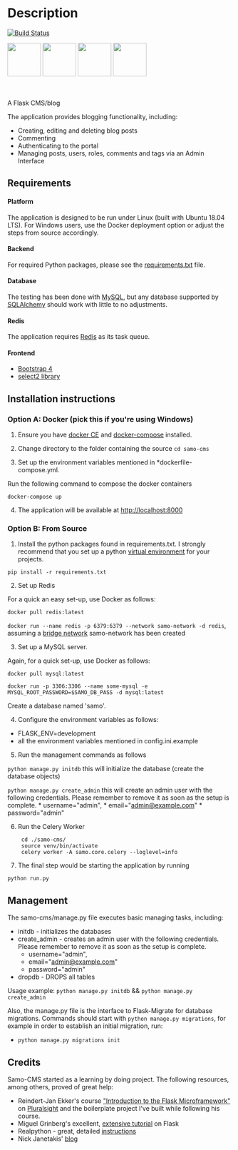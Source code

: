 # Description
[![Build Status](https://travis-ci.org/cnstlungu/samo-cms.svg?branch=master)](https://travis-ci.org/cnstlungu/samo-cms)
<div>
<img src="http://flask.pocoo.org/static/logo/flask.svg" height="75px"/>
<img src="https://www.docker.com/sites/default/files/vertical.png" height="75px"/>
<img src="https://www.mysql.com/common/logos/logo-mysql-170x115.png" height="75px"/>
<img src="http://download.redis.io/logocontest/82.png" height="75px"/>
</div>
<br>
<br>


A Flask CMS/blog 

The application provides blogging functionality, including:
* Creating, editing and deleting blog posts
* Commenting
* Authenticating to the portal
* Managing posts, users, roles, comments and tags via an Admin Interface


## Requirements

#### Platform
The application is designed to be run under Linux (built with Ubuntu 18.04 LTS). For Windows users, use the Docker deployment option or  adjust the steps from source accordingly.

#### Backend
For  required Python packages, please see the [requirements.txt](requirements.txt) file.

#### Database
The testing has been done with [MySQL](https://www.mysql.com/), but any database supported by [SQLAlchemy](https://docs.sqlalchemy.org/en/latest/core/engines.html)  should work with little to no adjustments.

#### Redis
The application requires [Redis](https://redis.io) as its task queue.

#### Frontend
* [Bootstrap 4](https://getbootstrap.com/)
* [select2 library](https://select2.github.io/)

## Installation instructions

### Option A: Docker (pick this if you're using Windows)

1. Ensure you have [docker CE](https://docs.docker.com/install/) and [docker-compose](https://docs.docker.com/compose/) installed.

2. Change directory to the folder containing the source
`cd samo-cms`

3. Set up the environment variables mentioned in *dockerfile-compose.yml. 

Run the following command to compose the docker containers

`docker-compose up`

4. The application will be available at [http://localhost:8000](http://localhost:8000)


### Option B: From Source

1. Install the python packages found in requirements.txt. 
I strongly recommend that you set up a python [virtual environment](https://docs.python-guide.org/dev/virtualenvs/) for your projects.

`pip install -r requirements.txt`

2. Set up Redis

For a quick an easy set-up, use Docker as follows:

`docker pull redis:latest`

`docker run --name redis -p 6379:6379 --network samo-network -d redis`, assuming a [bridge network](https://docs.docker.com/network/bridge/#differences-between-user-defined-bridges-and-the-default-bridge) samo-network has been created


3. Set up a MySQL server. 

Again, for a quick set-up, use Docker as follows:

`docker pull mysql:latest`

`docker run -p 3306:3306 --name some-mysql -e MYSQL_ROOT_PASSWORD=$SAMO_DB_PASS -d mysql:latest`

Create a database named 'samo'.


4. Configure the environment variables as follows:
* FLASK_ENV=development
* all the environment variables mentioned in config.ini.example 

5. Run the management commands as follows

`python manage.py initdb` this will initialize the database (create the database objects)

`python manage.py create_admin` this will create an admin user with the following credentials. Please remember to remove it as soon as the setup is complete. 
    * username="admin",
    * email="admin@example.com"
    * password="admin"

6. Run the Celery Worker

        cd ./samo-cms/
        source venv/bin/activate
        celery worker -A samo.core.celery --loglevel=info


6. The final step would be starting the application by running

`python run.py`


## Management

The samo-cms/manage.py file executes basic managing tasks, including:
* initdb - initializes the databases
* create_admin - creates an admin user with the following credentials. Please remember to remove it as soon as the setup is complete. 
    * username="admin",
    * email="admin@example.com"
    * password="admin"
* dropdb - DROPS all tables

Usage example: 
`python manage.py initdb` &&
`python manage.py create_admin`

Also, the manage.py file is the interface to Flask-Migrate for database migrations. Commands should start with
`python manage.py migrations`, for example in order to establish an initial migration, run:
* `python manage.py migrations init`

## Credits

Samo-CMS started as a learning by doing project. The following resources, among others, proved of great help:

* Reindert-Jan Ekker's course ["Introduction to the Flask Microframework"](https://github.com/gonzigonz/Pluralsight---Python-Flask-Apps) on [Pluralsight](https://www.pluralsight.com/courses/flask-micro-framework-introduction) and the boilerplate project I've built while following his course.
* Miguel Grinberg's excellent, [extensive tutorial](https://blog.miguelgrinberg.com/post/the-flask-mega-tutorial-part-i-hello-world) on Flask
* Realpython - great, detailed [instructions](https://realpython.com/handling-email-confirmation-in-flask/)
* Nick Janetakis' [blog](https://nickjanetakis.com/blog/dockerize-a-flask-celery-and-redis-application-with-docker-compose)
